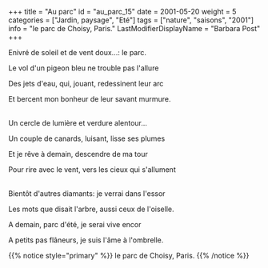 +++
title = "Au parc"
id = "au_parc_15"
date = 2001-05-20
weight = 5
categories = ["Jardin, paysage", "Eté"]
tags = ["nature", "saisons", "2001"]
info = "le parc de Choisy, Paris."
LastModifierDisplayName = "Barbara Post"
+++

Enivré de soleil et de vent doux...: le parc.

Le vol d'un pigeon bleu ne trouble pas l'allure

Des jets d'eau, qui, jouant, redessinent leur arc

Et bercent mon bonheur de leur savant murmure.

 \
Un cercle de lumière et verdure alentour...

Un couple de canards, luisant, lisse ses plumes

Et je rêve à demain, descendre de ma tour

Pour rire avec le vent, vers les cieux qui s'allument

 \
Bientôt d'autres diamants: je verrai dans l'essor

Les mots que disait l'arbre, aussi ceux de l'oiselle.

A demain, parc d'été, je serai vive encor

A petits pas flâneurs, je suis l'âme à l'ombrelle.

{{% notice style="primary" %}}
le parc de Choisy, Paris.
{{% /notice %}}
